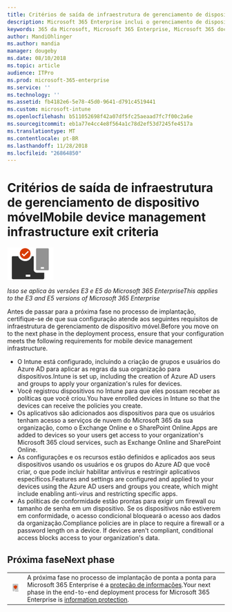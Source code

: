 ```yaml
---
title: Critérios de saída de infraestrutura de gerenciamento de dispositivo móvel
description: Microsoft 365 Enterprise inclui o gerenciamento de dispositivos móveis usando o Microsoft Intune. Examine os requisitos e pré-requisitos, configurar Intune usando seu recurso do Active Directory do Azure, registrar iOS, macOS, Android e Windows dispositivos, implantar apps, crie um perfil de configurar, usar uma política de conformidade e habilitar o acesso condicional para dispositivos móveis gerenciamento de dispositivo com Microsoft 365 Enterprise.
keywords: 365 da Microsoft, Microsoft 365 Enterprise, Microsoft 365 documentação, gerenciamento de dispositivos móveis, Intune
author: MandiOhlinger
ms.author: mandia
manager: dougeby
ms.date: 08/10/2018
ms.topic: article
audience: ITPro
ms.prod: microsoft-365-enterprise
ms.service: ''
ms.technology: ''
ms.assetid: fb4182e6-5e78-45d0-9641-d791c4519441
ms.custom: microsoft-intune
ms.openlocfilehash: b511052698f42a07df5fc25aeaad7fc7f00c2a6e
ms.sourcegitcommit: eb1a77e4cc4e8f564a1c78d2ef53d7245fe4517a
ms.translationtype: MT
ms.contentlocale: pt-BR
ms.lasthandoff: 11/28/2018
ms.locfileid: "26864850"
---
```

# <a name="mobile-device-management-infrastructure-exit-criteria"></a><span data-ttu-id="3a91c-105">Critérios de saída de infraestrutura de gerenciamento de dispositivo móvel</span><span class="sxs-lookup"><span data-stu-id="3a91c-105">Mobile device management infrastructure exit criteria</span></span>

![](./media/deploy-foundation-infrastructure/mobiledevicemgmt_icon-small.png)

<span data-ttu-id="3a91c-106">*Isso se aplica às versões E3 e E5 do Microsoft 365 Enterprise*</span><span class="sxs-lookup"><span data-stu-id="3a91c-106">*This applies to the E3 and E5 versions of Microsoft 365 Enterprise*</span></span>

<span data-ttu-id="3a91c-107">Antes de passar para a próxima fase no processo de implantação, certifique-se de que sua configuração atende aos seguintes requisitos de infraestrutura de gerenciamento de dispositivo móvel.</span><span class="sxs-lookup"><span data-stu-id="3a91c-107">Before you move on to the next phase in the deployment process, ensure that your configuration meets the following requirements for mobile device management infrastructure.</span></span>

- <span data-ttu-id="3a91c-108">O Intune está configurado, incluindo a criação de grupos e usuários do Azure AD para aplicar as regras da sua organização para dispositivos.</span><span class="sxs-lookup"><span data-stu-id="3a91c-108">Intune is set up, including the creation of Azure AD users and groups to apply your organization's rules for devices.</span></span>
- <span data-ttu-id="3a91c-109">Você registrou dispositivos no Intune para que eles possam receber as políticas que você criou.</span><span class="sxs-lookup"><span data-stu-id="3a91c-109">You have enrolled devices in Intune so that the devices can receive the policies you create.</span></span>
- <span data-ttu-id="3a91c-110">Os aplicativos são adicionados aos dispositivos para que os usuários tenham acesso a serviços de nuvem do Microsoft 365 da sua organização, como o Exchange Online e o SharePoint Online.</span><span class="sxs-lookup"><span data-stu-id="3a91c-110">Apps are added to devices so your users get access to your organization's Microsoft 365 cloud services, such as Exchange Online and SharePoint Online.</span></span>
- <span data-ttu-id="3a91c-111">As configurações e os recursos estão definidos e aplicados aos seus dispositivos usando os usuários e os grupos do Azure AD que você criar, o que pode incluir habilitar antivírus e restringir aplicativos específicos.</span><span class="sxs-lookup"><span data-stu-id="3a91c-111">Features and settings are configured and applied to your devices using the Azure AD users and groups you create, which might include enabling anti-virus and restricting specific apps.</span></span>
- <span data-ttu-id="3a91c-p102">As políticas de conformidade estão prontas para exigir um firewall ou tamanho de senha em um dispositivo. Se os dispositivos não estiverem em conformidade, o acesso condicional bloqueará o acesso aos dados da organização.</span><span class="sxs-lookup"><span data-stu-id="3a91c-p102">Compliance policies are in place to require a firewall or a password length on a device. If devices aren't compliant, conditional access blocks access to your organization's data.</span></span>

## <a name="next-phase"></a><span data-ttu-id="3a91c-114">Próxima fase</span><span class="sxs-lookup"><span data-stu-id="3a91c-114">Next phase</span></span>

|||
|:-------|:-----|
|![](./media/deploy-foundation-infrastructure/infoprotection_icon-small.png)| <span data-ttu-id="3a91c-115">A próxima fase no processo de implantação de ponta a ponta para Microsoft 365 Enterprise é a [proteção de informações](infoprotect-infrastructure.md).</span><span class="sxs-lookup"><span data-stu-id="3a91c-115">Your next phase in the end-to-end deployment process for Microsoft 365 Enterprise is [information protection](infoprotect-infrastructure.md).</span></span> |
